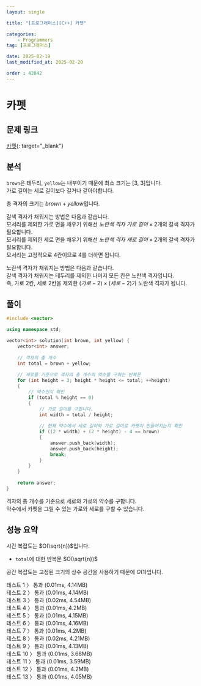 ```yaml
---
layout: single

title: "[프로그래머스][C++] 카펫"

categories:
    - Programmers
tag: [프로그래머스]

date: 2025-02-19
last_modified_at: 2025-02-20

order : 42842
---
```


# 카펫

## 문제 링크

[카펫](https://school.programmers.co.kr/learn/courses/30/lessons/42842){: target="_blank"}

## 분석

`brown`은 테두리, `yellow`는 내부이기 때문에 최소 크기는 [3, 3]입니다.  
가로 길이는 세로 길이보다 길거나 같아야합니다.

총 격자의 크기는 $brown + yellow$입니다.

갈색 격자가 채워지는 방법은 다음과 같습니다.  
모서리를 제외한 가로 면을 채우기 위해선 $노란색 \ 격자 \ 가로 \ 길이 \times 2$개의 갈색 격자가 필요합니다.  
모서리를 제외한 세로 면을 채우기 위해선 $노란색 \ 격자 \ 세로 \ 길이 \times 2$개의 갈색 격자가 필요합니다.  
모서리는 고정적으로 4칸이므로 4를 더하면 됩니다.

노란색 격자가 채워지는 방법은 다음과 같습니다.  
갈색 격자가 채워지는 테두리를 제외한 나머지 모든 칸은 노란색 격자입니다.  
즉, 가로 2칸, 세로 2칸을 제외한 $(가로 - 2) \times (세로 - 2)$가 노란색 격자가 됩니다.

## 풀이

```cpp
#include <vector>

using namespace std;

vector<int> solution(int brown, int yellow) {
    vector<int> answer;
    
    // 격자의 총 개수
    int total = brown + yellow;
    
    // 세로를 기준으로 격자의 총 개수의 약수를 구하는 반복문
    for (int height = 3; height * height <= total; ++height)
    {
        // 약수인지 확인
        if (total % height == 0)
        {
            // 가로 길이를 구합니다.
            int width = total / height;
            
            // 현재 약수에서 세로 길이와 가로 길이로 카펫이 만들어지는지 확인
            if ((2 * width) + (2 * height) - 4 == brown)
            {
                answer.push_back(width);
                answer.push_back(height);
                break;
            }
        }
    }
    
    return answer;
}
```

격자의 총 개수를 기준으로 세로와 가로의 약수를 구합니다.  
약수에서 카펫을 그릴 수 있는 가로와 세로를 구할 수 있습니다.

## 성능 요약

시간 복잡도는 $O(\sqrt{n})$입니다.

- `total`에 대한 반복문 $O(\sqrt{n})$

공간 복잡도는 고정된 크기의 상수 공간을 사용하기 때문에 $O(1)$입니다.

테스트 1 〉 통과 (0.01ms, 4.14MB)  
테스트 2 〉 통과 (0.01ms, 4.14MB)  
테스트 3 〉 통과 (0.02ms, 4.54MB)  
테스트 4 〉 통과 (0.01ms, 4.2MB)  
테스트 5 〉 통과 (0.01ms, 4.15MB)  
테스트 6 〉 통과 (0.01ms, 4.16MB)  
테스트 7 〉 통과 (0.01ms, 4.2MB)  
테스트 8 〉 통과 (0.02ms, 4.21MB)  
테스트 9 〉 통과 (0.01ms, 4.13MB)  
테스트 10 〉 통과 (0.01ms, 3.68MB)  
테스트 11 〉 통과 (0.01ms, 3.59MB)  
테스트 12 〉 통과 (0.01ms, 4.2MB)  
테스트 13 〉 통과 (0.01ms, 4.05MB)  